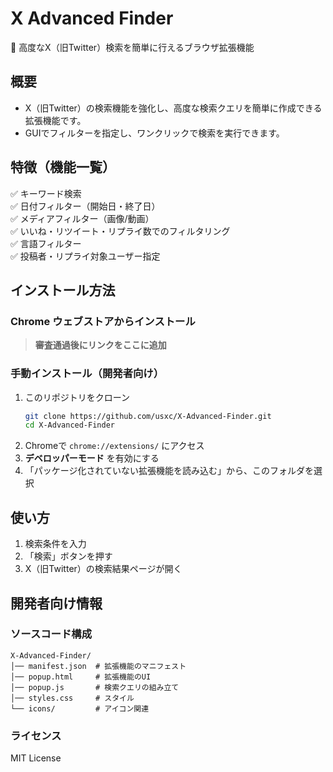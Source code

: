 # X Advanced Finder
🚀 高度なX（旧Twitter）検索を簡単に行えるブラウザ拡張機能

## 概要
- X（旧Twitter）の検索機能を強化し、高度な検索クエリを簡単に作成できる拡張機能です。
- GUIでフィルターを指定し、ワンクリックで検索を実行できます。

## 特徴（機能一覧）
✅ キーワード検索  
✅ 日付フィルター（開始日・終了日）  
✅ メディアフィルター（画像/動画）  
✅ いいね・リツイート・リプライ数でのフィルタリング  
✅ 言語フィルター  
✅ 投稿者・リプライ対象ユーザー指定  

## インストール方法
### **Chrome ウェブストアからインストール**
> **審査通過後にリンクをここに追加**

### **手動インストール（開発者向け）**
1. このリポジトリをクローン  
   ```sh
   git clone https://github.com/usxc/X-Advanced-Finder.git
   cd X-Advanced-Finder
   ```
2. Chromeで `chrome://extensions/` にアクセス  
3. **デベロッパーモード** を有効にする  
4. 「パッケージ化されていない拡張機能を読み込む」から、このフォルダを選択  

## 使い方
1. 検索条件を入力  
2. 「検索」ボタンを押す  
3. X（旧Twitter）の検索結果ページが開く  

## 開発者向け情報
### **ソースコード構成**
```
X-Advanced-Finder/
│── manifest.json  # 拡張機能のマニフェスト
│── popup.html     # 拡張機能のUI
│── popup.js       # 検索クエリの組み立て
│── styles.css     # スタイル
└── icons/         # アイコン関連
```

### **ライセンス**
MIT License
